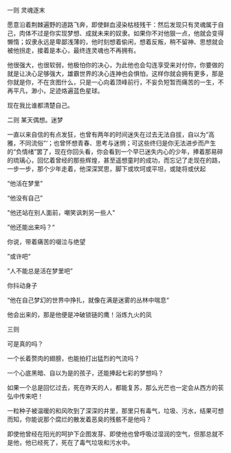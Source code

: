 一则   灵魂逐末

愿意沿着荆棘遍野的道路飞奔，即使鲜血浸染枯枝残干：然后发现只有灵魂属于自己，肉体不过是你实现梦想、成就未来的奴隶。如果你不对他狠一点，他就会变得懒惰；奴隶永远是卑鄙浅薄的，他时刻想着偷闲，想着反叛，稍不留神、思想就会被他拐走，接着是本心，最终连灵魂也不再拥有。

他很强大，也很软弱，他极怕你的决心，为此他也会勾连享受来对付你，你要做的就是让决心足够强大，雄霸世界的决心连神也会惧怕，这样你就会拥有更多，那是你就是你，不在贪图什么，只是一心向着顶峰前行，不妄负短暂而痛苦的一生，不再平凡，渺小，足迹烙遍蓝色星球。

现在我比谁都清楚自己。



二则  某天偶想。迷梦

一直以来自信的有点发狂，也曾有两年的时间迷失在过去无法自拔，自以为“高雅，不同流俗”‘；也曾怀想青春、思考与迷惘；可这些终归是你无法进步而产生的“负情绪”罢了，现在你回头看，你会看到一个早已迷失内心的少年，捧着那易碎的琉璃心，回忆着曾经的那些辉煌，甚至遥想童时的成功，而忘记了走现在的路，一步一步，那个少年走着，他深深冥思，脚下或坎坷或平坦，或陡将或伏起

“他活在梦里”

“他没有自己”

"他还站在别人面前，嘲笑讽刺另一些人"

”他还能出来吗？“

你说，带着痛苦的啜泣与绝望

”或许吧“

”人不能总是活在梦里吧”

你抖动身子

“他在自己梦幻的世界中挣扎，就像在满是迷雾的丛林中喘息“

他会出来的，那是他便是冲破锁链的鹰！浴炼九火的凤





三则 

可是真的吗？

一个长着赘肉的翅膀，也能拍打出猛烈的气流吗？

一个心底黑暗、自以为是的孩子，还能捧起七彩的梦想吗？

如果一个总是回忆过去，死在昨天的人，都能复苏，那么光芒也一定会从西方的苌弘中传来吧！

一粒种子被温暖的和风吹到了深深的井里，那里只有毒气，垃圾、污水，结果可想而知，你能说那个腐烂的散发着恶臭的残骸不是他吗？

即使他曾经在阳光的呵护下企图发芽、即使他也曾呼吸过湿润的空气，但那总就不是他，他已经死了，死在了毒气垃圾和污水中。